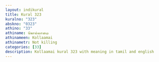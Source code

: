 ```yaml
---
layout: indikural
title: Kural 323
kuralno: "323"
abskno: "0323"
athino: "33"
athiname: கொல்லாமை
athinameen: Kollaamai
athinametr: Not killing
categories: [33]
description: Kollaamai kural 323 with meaning in tamil and english 
---
```


